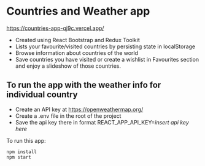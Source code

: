 # Countries and Weather app

https://countries-app-qj9c.vercel.app/

- Created using React Bootstrap and Redux Toolkit 
- Lists your favourite/visited countries by persisting state in localStorage
- Browse information about countries of the world
- Save countries you have visited or create a wishlist in Favourites section and enjoy a slideshow of those countries.

## To run the app with the weather info for individual country 

- Create an API key at https://openweathermap.org/
- Create a .env file in the root of the project
-  Save the api key there in format REACT_APP_API_KEY=*insert api key here*

To run this app:

``` shell
npm install
npm start
```
